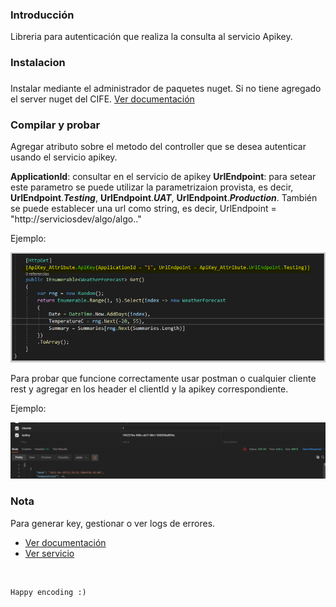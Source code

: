 ### Introducción
Libreria para autenticación que realiza la consulta al servicio Apikey.
###
### Instalacion
###
Instalar mediante el administrador de paquetes nuget. Si no tiene agregado el server nuget del CIFE. [Ver documentación](https://github.com/patricioarena/images/blob/master/Nop/no-no-no.gif?raw=true)
###
### Compilar y probar
Agregar atributo sobre el metodo del controller que se desea autenticar usando el servicio apikey.

**ApplicationId**: consultar en el servicio de apikey
**UrlEndpoint**: para setear este parametro se puede utilizar la parametrizaion provista, es decir, **UrlEndpoint**.***Testing***, **UrlEndpoint**.***UAT***, **UrlEndpoint**.***Production***.
También se puede establecer una url como string, es decir, UrlEndpoint = "http://serviciosdev/algo/algo.."

Ejemplo:

![](https://github.com/patricioarena/images/blob/master/ApiKey/1.png)

Para probar que funcione correctamente usar postman o cualquier cliente rest y agregar en los header el clientId y la apikey correspondiente.

Ejemplo:

![](https://github.com/patricioarena/images/blob/master/ApiKey/2.png)

### Nota
Para generar key, gestionar o ver logs de errores.
- [Ver documentación](https://github.com/patricioarena/ApiKeyServicio)
- [Ver servicio](https://github.com/patricioarena/images/blob/master/Nop/no-no-no.gif?raw=true)
<br>

    Happy encoding :)
